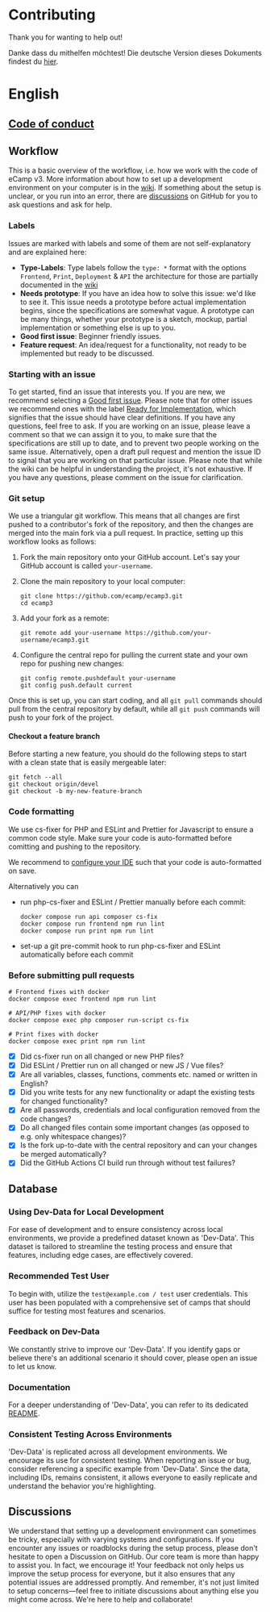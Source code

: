 # Contributing
Thank you for wanting to help out!

Danke dass du mithelfen möchtest! 
Die deutsche Version dieses Dokuments findest du [hier](./CONTRIBUTING_DE.md).

# English

## [Code of conduct](https://www.ecamp3.ch/en/code-of-conduct)

## Workflow
This is a basic overview of the workflow, i.e. how we work with the code of eCamp v3. More information about how to set up a development environment on your computer is in the [wiki](https://github.com/ecamp/ecamp3/wiki/installation).
If something about the setup is unclear, or you run into an error, there are [discussions](https://github.com/ecamp/ecamp3/discussions) on GitHub for you to ask questions and ask for help.
### Labels
Issues are marked with labels and some of them are not self-explanatory and are explained here:
- **Type-Labels**:
  Type labels follow the `type: *` format with the options `Frontend`, `Print`, `Deployment` & `API` the architecture for those are partially documented in the [wiki](https://github.com/ecamp/ecamp3/wiki/architecture-frontend)
- **Needs prototype**: If you have an idea how to solve this issue: we'd like to see it. This issue needs a prototype before actual implementation begins, since the specifications are somewhat vague. A prototype can be many things, whether your prototype is a sketch, mockup, partial implementation or something else is up to you.
- **Good first issue**: Beginner friendly issues.
- **Feature request**: An idea/request for a functionality, not ready to be implemented but ready to be discussed.

### Starting with an issue
To get started, find an issue that interests you. If you are new, we recommend selecting a [Good first issue](https://github.com/ecamp/ecamp3/labels/Good%20first%20issue).
Please note that for other issues we recommend ones with the label [Ready for Implementation](https://github.com/ecamp/ecamp3/issues?q=is%3Aopen+is%3Aissue+label%3A%22Ready+for+implementation%22), which signifies that the issue should have clear definitions. If you have any questions, feel free to ask.
If you are working on an issue, please leave a comment so that we can assign it to you, to make sure that the specifications are still up to date, and to prevent two people working on the same issue.
Alternatively, open a draft pull request and mention the issue ID to signal that you are working on that particular issue.
Please note that while the wiki can be helpful in understanding the project, it's not exhaustive. If you have any questions, please comment on the issue for clarification.

### Git setup

We use a triangular git workflow. This means that all changes are first pushed to a contributor's fork of the repository, and then the changes are merged into the main fork via a pull request. In practice, setting up this workflow looks as follows:

1. Fork the main repository onto your GitHub account. Let's say your GitHub account is called `your-username`.

2. Clone the main repository to your local computer:

   ```shell script
   git clone https://github.com/ecamp/ecamp3.git
   cd ecamp3
   ```

3. Add your fork as a remote:

   ```shell
   git remote add your-username https://github.com/your-username/ecamp3.git
   ```

4. Configure the central repo for pulling the current state and your own repo for pushing new changes:

   ```shell
   git config remote.pushdefault your-username
   git config push.default current
   ```

Once this is set up, you can start coding, and all `git pull` commands should pull from the central repository by default, while all `git push` commands will push to your fork of the project.

#### Checkout a feature branch

Before starting a new feature, you should do the following steps to start with a clean state that is easily mergeable later:

```shell
git fetch --all
git checkout origin/devel
git checkout -b my-new-feature-branch
```

### Code formatting

We use cs-fixer for PHP and ESLint and Prettier for Javascript to ensure a common code style. Make sure your code is auto-formatted before comitting and pushing to the repository.

We recommend to [configure your IDE](https://github.com/ecamp/ecamp3/wiki/installation-development-windows#code-auto-formatting) such that your code is auto-formatted on save.

Alternatively you can

- run php-cs-fixer and ESLint / Prettier manually before each commit:
  ```shell
  docker compose run api composer cs-fix
  docker compose run frontend npm run lint
  docker compose run print npm run lint
  ```
- set-up a git pre-commit hook to run php-cs-fixer and ESLint automatically before each commit

### Before submitting pull requests

```shell
# Frontend fixes with docker
docker compose exec frontend npm run lint

# API/PHP fixes with docker
docker compose exec php composer run-script cs-fix

# Print fixes with docker
docker compose exec print npm run lint
```

- [x] Did cs-fixer run on all changed or new PHP files?
- [x] Did ESLint / Prettier run on all changed or new JS / Vue files?
- [x] Are all variables, classes, functions, comments etc. named or written in English?
- [x] Did you write tests for any new functionality or adapt the existing tests for changed functionality?
- [x] Are all passwords, credentials and local configuration removed from the code changes?
- [x] Do all changed files contain some important changes (as opposed to e.g. only whitespace changes)?
- [x] Is the fork up-to-date with the central repository and can your changes be merged automatically?
- [x] Did the GitHub Actions CI build run through without test failures?

## Database

### Using Dev-Data for Local Development
For ease of development and to ensure consistency across local environments, 
we provide a predefined dataset known as 'Dev-Data'. 
This dataset is tailored to streamline the testing process and ensure that features, 
including edge cases, are effectively covered.

### Recommended Test User
To begin with, utilize the `test@example.com / test` user credentials. 
This user has been populated with a comprehensive set of camps that should suffice for testing most features and scenarios.

### Feedback on Dev-Data
We constantly strive to improve our 'Dev-Data'. 
If you identify gaps or believe there's an additional scenario it should cover, 
please open an issue to let us know.

### Documentation
For a deeper understanding of 'Dev-Data', you can refer to its dedicated [README](./api/migrations/dev-data/README.md).

### Consistent Testing Across Environments
'Dev-Data' is replicated across all development environments. 
We encourage its use for consistent testing. 
When reporting an issue or bug, consider referencing a specific example from 'Dev-Data'. 
Since the data, including IDs, remains consistent, it allows everyone to easily replicate and understand the behavior you're highlighting.

## Discussions
We understand that setting up a development environment can sometimes be tricky, 
especially with varying systems and configurations. 
If you encounter any issues or roadblocks during the setup process, 
please don't hesitate to open a Discussion on GitHub. 
Our core team is more than happy to assist you. In fact, 
we encourage it! 
Your feedback not only helps us improve the setup process for everyone, 
but it also ensures that any potential issues are addressed promptly. 
And remember, 
it's not just limited to setup concerns—feel free to initiate discussions about anything else you might come across. 
We're here to help and collaborate!
